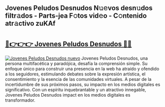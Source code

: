 ## Jovenes Peludos Desnudos N𝚞𝚎vos desn𝚞dos filtr𝚊dos - Parts-jea F𝚘tos vid𝚎o - C𝚘ntenido atr𝚊ctivo zuKAf

# <h2><a href="http://mb6zy1a.tromn.icu/?c=Jovenes+Peludos+Desnudos">🔗👉👉👉 Jovenes Peludos Desnudos 🔗🔗</a></h2>

[![Jovenes Peludos Desnudos nuevo](https://i.imgur.com/pEAQMta.gif)](http://mb6zy1a.tromn.icu/?c=Jovenes+Peludos+Desnudos)
Jovenes Peludos Desnudos, una persona multifacética y paradójica, desafía la comprensión simple. Su enfoque único para construir una presencia en la web ha atraído y ofendido a los seguidores, estimulando debates sobre la expresión artística, el consentimiento y la esencia de las comunidades virtuales. A pesar de la incertidumbre de sus próximos pasos, su impacto en los medios digitales es significativo. Con un espíritu inquebrantable y un atractivo innegable, Jovenes Peludos Desnudos impact en los medios digitales es transformador.
